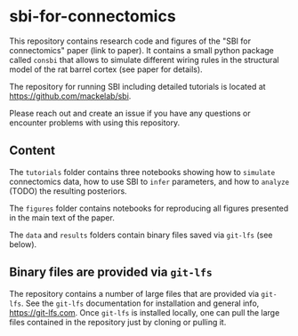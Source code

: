 # sbi-for-connectomics

This repository contains research code and figures of the "SBI for connectomics" paper (link to paper). 
It contains a small python package called `consbi` that allows to simulate different wiring rules in the structural model of the rat barrel cortex (see paper for details). 

The repository for running SBI including detailed tutorials is located at https://github.com/mackelab/sbi. 

Please reach out and create an issue if you have any questions or encounter problems with using this repository.

## Content
The `tutorials` folder contains three notebooks showing how to `simulate` connectomics data, how to use SBI to `infer` parameters, and how to `analyze` (TODO) the resulting posteriors.

The `figures` folder contains notebooks for reproducing all figures presented in the main text of the paper.

The `data` and `results` folders contain binary files saved via `git-lfs` (see below).

## Binary files are provided via `git-lfs`

The repository contains a number of large files that are provided via `git-lfs`. 
See the `git-lfs` documentation for installation and general info, https://git-lfs.com. 
Once `git-lfs` is installed locally, one can pull the large files contained in the repository just by cloning or pulling it. 



